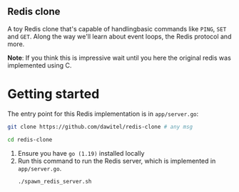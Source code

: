 ## Redis clone

A toy Redis clone that's capable of handlingbasic commands like 
`PING`, `SET` and `GET`. Along the way we'll learn about
event loops, the Redis protocol and more.

**Note**: If you think this is impressive wait until you here the original redis 
was implemented using C.

# Getting started

The entry point for this Redis implementation is in `app/server.go`:

```sh
git clone https://github.com/dawitel/redis-clone # any msg
```
```sh
cd redis-clone
```

1. Ensure you have `go (1.19)` installed locally
2. Run this command to run the Redis server, which is implemented in `app/server.go`.
   ```sh
   ./spawn_redis_server.sh
   ```
